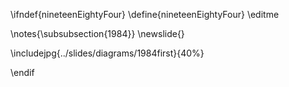 \ifndef{nineteenEightyFour}
\define{nineteenEightyFour}
\editme

\notes{\subsubsection{1984}}
\newslide{}

\includejpg{../slides/diagrams/1984first}{40%}

\endif

